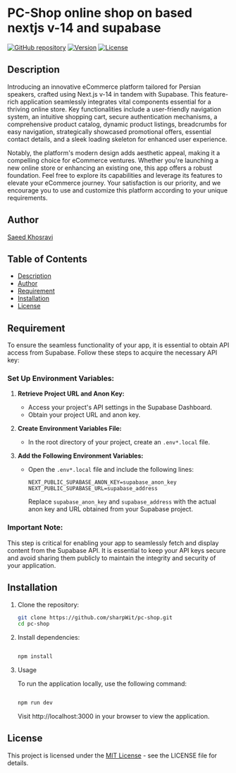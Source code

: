 # PC-Shop online shop on based nextjs v-14 and supabase

[![GitHub repository](https://img.shields.io/badge/github-sharpWit%2Fpc--shop-blue?style=flat&logo=github)](https://github.com/sharpWit/pc-shop)
[![Version](https://img.shields.io/badge/version-0.1.0-blue)](https://github.com/sharpWit/pc-shop)
[![License](https://img.shields.io/badge/license-MIT-blue)](https://github.com/sharpWit/pc-shop/blob/main/LICENSE)

## Description

Introducing an innovative eCommerce platform tailored for Persian speakers, crafted using Next.js v-14 in tandem with Supabase. This feature-rich application seamlessly integrates vital components essential for a thriving online store. Key functionalities include a user-friendly navigation system, an intuitive shopping cart, secure authentication mechanisms, a comprehensive product catalog, dynamic product listings, breadcrumbs for easy navigation, strategically showcased promotional offers, essential contact details, and a sleek loading skeleton for enhanced user experience.

Notably, the platform's modern design adds aesthetic appeal, making it a compelling choice for eCommerce ventures. Whether you're launching a new online store or enhancing an existing one, this app offers a robust foundation. Feel free to explore its capabilities and leverage its features to elevate your eCommerce journey. Your satisfaction is our priority, and we encourage you to use and customize this platform according to your unique requirements.

## Author

[Saeed Khosravi](https://github.com/sharpWit/)

## Table of Contents

- [Description](#description)
- [Author](#author)
- [Requirement](#requirement)
- [Installation](#installation)
- [License](#license)

## Requirement

To ensure the seamless functionality of your app, it is essential to obtain API access from Supabase. Follow these steps to acquire the necessary API key:

### Set Up Environment Variables:

1. **Retrieve Project URL and Anon Key:**

   - Access your project's API settings in the Supabase Dashboard.
   - Obtain your project URL and anon key.

2. **Create Environment Variables File:**

   - In the root directory of your project, create an `.env*.local` file.

3. **Add the Following Environment Variables:**

   - Open the `.env*.local` file and include the following lines:

     ```env
     NEXT_PUBLIC_SUPABASE_ANON_KEY=supabase_anon_key
     NEXT_PUBLIC_SUPABASE_URL=supabase_address
     ```

     Replace `supabase_anon_key` and `supabase_address` with the actual anon key and URL obtained from your Supabase project.

### Important Note:

This step is critical for enabling your app to seamlessly fetch and display content from the Supabase API. It is essential to keep your API keys secure and avoid sharing them publicly to maintain the integrity and security of your application.

## Installation

1. Clone the repository:

   ```bash
   git clone https://github.com/sharpWit/pc-shop.git
   cd pc-shop
   ```

2. Install dependencies:

   ```bash

   npm install
   ```

3. Usage

   To run the application locally, use the following command:

   ```bash

   npm run dev
   ```

   Visit http://localhost:3000 in your browser to view the application.

## License

This project is licensed under the [MIT License](https://github.com/sharpWit/pc-shop/blob/main/LICENSE) - see the LICENSE file for details.
